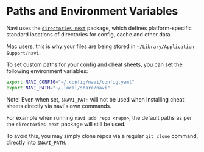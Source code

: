 # Paths and Environment Variables

Navi uses the [`directories-next`](https://crates.io/crates/directories-next) package, which 
defines platform-specific standard locations of directories for config, cache and other data.

Mac users, this is why your files are being stored in `~/Library/Application Support/navi`.

To set custom paths for your config and cheat sheets, you can set the following
environment variables:

```zsh
export NAVI_CONFIG="~/.config/navi/config.yaml"
export NAVI_PATH="~/.local/share/navi"
```
Note! Even when set, `$NAVI_PATH` will not be used when installing cheat
sheets directly via navi's own commands. 

For example when running `navi add repo <repo>`, the default paths as per the `directories-next` 
package will still be used.

To avoid this, you may simply clone repos via a regular `git clone` command,
directly into `$NAVI_PATH`.
